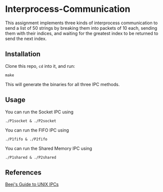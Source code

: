 # Interprocess-Communication

This assignment implements three kinds of interprocess communication to send a list of 50 strings by breaking them into packets of 10 each, sending them with their indices, and waiting for the greatest index to be returned to send the next index.

## Installation

Clone this repo, `cd` into it, and run:

```console
make
```

This will generate the binaries for all three IPC methods.

## Usage

You can run the Socket IPC using
```console
./P1socket & ./P2socket
```

You can run the FIFO IPC using
```console
./P1fifo & ./P2fifo
```

You can run the Shared Memory IPC using
```console
./P1shared & ./P2shared
```

## References

[Beej's Guide to UNIX IPCs](https://beej.us/guide/bgipc/)